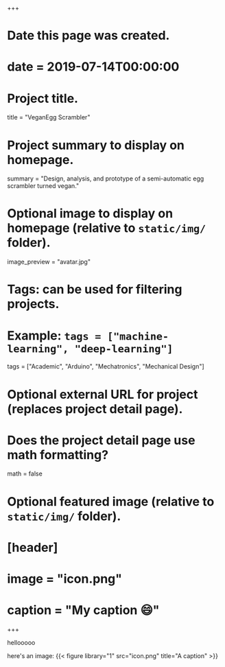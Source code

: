 +++
# Date this page was created.
# date = 2019-07-14T00:00:00

# Project title.
title = "VeganEgg Scrambler"

# Project summary to display on homepage.
summary = "Design, analysis, and prototype of a semi-automatic egg scrambler turned vegan."

# Optional image to display on homepage (relative to `static/img/` folder).
image_preview = "avatar.jpg"

# Tags: can be used for filtering projects.
# Example: `tags = ["machine-learning", "deep-learning"]`
tags = ["Academic", "Arduino", "Mechatronics", "Mechanical Design"]

# Optional external URL for project (replaces project detail page).

# Does the project detail page use math formatting?
math = false

# Optional featured image (relative to `static/img/` folder).
# [header]
# image = "icon.png"
# caption = "My caption :smile:"

+++

hellooooo

here's an image:
{{< figure library="1" src="icon.png" title="A caption" >}}